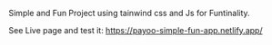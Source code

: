 Simple and Fun Project using tainwind css and Js for Funtinality.

See Live page and test it: https://payoo-simple-fun-app.netlify.app/
